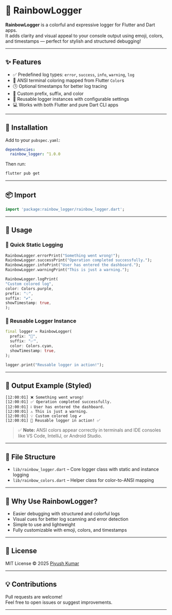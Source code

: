 # 🌈 RainbowLogger

**RainbowLogger** is a colorful and expressive logger for Flutter and Dart apps.  
It adds clarity and visual appeal to your console output using emoji, colors, and timestamps — perfect for stylish and structured debugging!

---

## ✨ Features

- ✅ Predefined log types: `error`, `success`, `info`, `warning`, `log`
- 🎨 ANSI terminal coloring mapped from Flutter `Color`s
- 🕒 Optional timestamps for better log tracing
- 🧩 Custom prefix, suffix, and color
- 🔁 Reusable logger instances with configurable settings
- 💻 Works with both Flutter and pure Dart CLI apps

---

## 🚀 Installation

Add to your `pubspec.yaml`:

```yaml
dependencies:
  rainbow_logger: ^1.0.0
```

Then run:

```bash
flutter pub get
```

---

## 📦 Import

```dart
import 'package:rainbow_logger/rainbow_logger.dart';
```

---

## 🧪 Usage

### 🔹 Quick Static Logging

```dart
RainbowLogger.errorPrint("Something went wrong!");
RainbowLogger.successPrint("Operation completed successfully.");
RainbowLogger.infoPrint("User has entered the dashboard.");
RainbowLogger.warningPrint("This is just a warning.");

RainbowLogger.logPrint(
"Custom colored log",
color: Colors.purple,
prefix: "💡",
suffix: "✔️",
showTimestamp: true,
);
```

### 🔸 Reusable Logger Instance

```dart
final logger = RainbowLogger(
  prefix: "🚀",
  suffix: "✅",
  color: Colors.cyan,
  showTimestamp: true,
);

logger.print("Reusable logger in action!");
```



---

## 📘 Output Example (Styled)

```
[12:00:01] ❌ Something went wrong!
[12:00:01] ✅ Operation completed successfully.
[12:00:01] ℹ️ User has entered the dashboard.
[12:00:01] ⚠️ This is just a warning.
[12:00:01] 💡 Custom colored log ✔️
[12:00:01] 🚀 Reusable logger in action! ✅
```

> ✅ **Note:** ANSI colors appear correctly in terminals and IDE consoles like VS Code, IntelliJ, or Android Studio.

---

## 📁 File Structure

- `lib/rainbow_logger.dart` – Core logger class with static and instance logging
- `lib/rainbow_colors.dart` – Helper class for color-to-ANSI mapping

---

## 🧠 Why Use RainbowLogger?

- Easier debugging with structured and colorful logs
- Visual cues for better log scanning and error detection
- Simple to use and lightweight
- Fully customizable with emoji, colors, and timestamps

---

## 📄 License

MIT License © 2025 [Piyush Kumar](https://github.com/piro-piyush)

---

## 💡 Contributions

Pull requests are welcome!  
Feel free to open issues or suggest improvements.

---